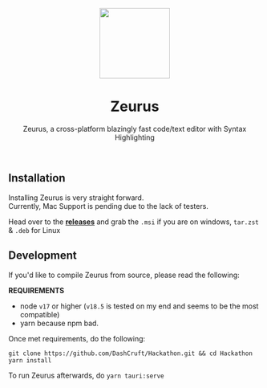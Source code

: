 <p align="center">
<a href="#" target="_blank"><img src="https://user-images.githubusercontent.com/59381835/181935700-202806b5-d796-434d-b4fd-51f005e2dd5f.png" width="140px" height="auto"/></a>
</p>

<h1 align="center">
  Zeurus
</h1>

<p align="center">
Zeurus, a cross-platform blazingly fast code/text editor with Syntax Highlighting
</p>

<br>

## Installation

Installing Zeurus is very straight forward.<br>
Currently, Mac Support is pending due to the lack of testers.

Head over to the **[releases](https://github.com/DashCruft/Hackathon/releases)** and grab the `.msi` if you are on windows, `tar.zst` & `.deb` for Linux

## Development

If you'd like to compile Zeurus from source, please read the following: <br>

**REQUIREMENTS**<br> 
- node `v17` or higher (`v18.5` is tested on my end and seems to be the most compatible)<br>
- yarn because npm bad.

Once met requirements, do the following:
```
git clone https://github.com/DashCruft/Hackathon.git && cd Hackathon
yarn install
```
To run Zeurus afterwards, do `yarn tauri:serve` 

